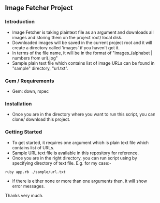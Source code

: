 ## Image Fetcher Project


### Introduction
* Image Fetcher is taking plaintext file as an argument and downloads all images and storing them on the project root/ local disk.
* Downloaded images will be saved in the current project root and it will create a directory called 'images' if you haven't got it.
* In terms of the file name, it will be in the format of "images_(alphabet | numbers from url).jpg"
* Sample plain text file which contains list of image URLs can be found in "sample" directory, "url.txt".


### Gem / Requirements
* Gem: down, rspec


### Installation
* Once you are in the directory where you want to run this script, you can clone/ download this project.


### Getting Started
* To get started, it requires one argument which is plain text file which contains list of URLs.
* Sample URL text file is available in this repository for reference.
* Once you are in the right directory, you can run script using by specifying directory of text file. E.g. for my case:-
```
ruby app.rb ./sample/url.txt
```

* If there is either none or more than one arguments then, it will show error messages.


Thanks very much.
